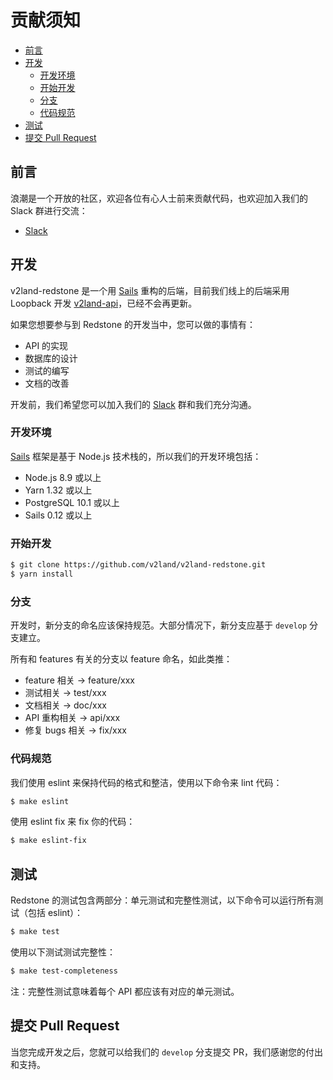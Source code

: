 # 贡献须知

- [前言](#前言)
- [开发](#开发)
  - [开发环境](#开发环境)
  - [开始开发](#开始开发)
  - [分支](#分支)
  - [代码规范](#代码规范)
- [测试](#测试)
- [提交 Pull Request](#提交-pull-request)

## 前言

浪潮是一个开放的社区，欢迎各位有心人士前来贡献代码，也欢迎加入我们的 Slack 群进行交流：

- [Slack](https://join.slack.com/t/v2land/shared_invite/enQtMjkzMzM4MDgwNDUxLWRhMDUxNmQ2ZjZlMjBlN2NmNjUxMTM1NDQ0MDk1YWRlZmI5MmU5MzdmNzQyNmI3ODY2MzhiZTA3NTI0MzFlMGQ)

## 开发

v2land-redstone 是一个用 [Sails](https://sailsjs.com/) 重构的后端，目前我们线上的后端采用 Loopback 开发 [v2land-api](https://github.com/v2land/v2land-api)，已经不会再更新。

如果您想要参与到 Redstone 的开发当中，您可以做的事情有：

- API 的实现
- 数据库的设计
- 测试的编写
- 文档的改善

开发前，我们希望您可以加入我们的 [Slack](https://join.slack.com/t/v2land/shared_invite/enQtMjkzMzM4MDgwNDUxLWRhMDUxNmQ2ZjZlMjBlN2NmNjUxMTM1NDQ0MDk1YWRlZmI5MmU5MzdmNzQyNmI3ODY2MzhiZTA3NTI0MzFlMGQ) 群和我们充分沟通。

### 开发环境

[Sails](https://sailsjs.com/) 框架是基于 Node.js 技术栈的，所以我们的开发环境包括：

- Node.js 8.9 或以上
- Yarn 1.32 或以上
- PostgreSQL 10.1 或以上
- Sails 0.12 或以上

### 开始开发

```sh
$ git clone https://github.com/v2land/v2land-redstone.git
$ yarn install
```

### 分支

开发时，新分支的命名应该保持规范。大部分情况下，新分支应基于 `develop` 分支建立。

所有和 features 有关的分支以 feature 命名，如此类推：

- feature 相关 -> feature/xxx
- 测试相关 -> test/xxx
- 文档相关 -> doc/xxx
- API 重构相关 -> api/xxx
- 修复 bugs 相关 -> fix/xxx

### 代码规范

我们使用 eslint 来保持代码的格式和整洁，使用以下命令来 lint 代码：

```sh
$ make eslint
```

使用 eslint fix 来 fix 你的代码：

```sh
$ make eslint-fix
```

## 测试

Redstone 的测试包含两部分：单元测试和完整性测试，以下命令可以运行所有测试（包括 eslint）：

```sh
$ make test
```

使用以下测试测试完整性：

```sh
$ make test-completeness
```

注：完整性测试意味着每个 API 都应该有对应的单元测试。

## 提交 Pull Request

当您完成开发之后，您就可以给我们的 `develop` 分支提交 PR，我们感谢您的付出和支持。

